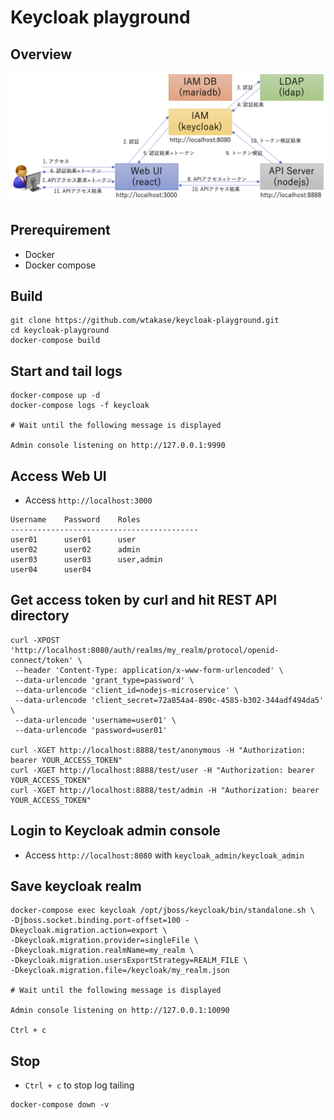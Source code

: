 Keycloak playground
====

## Overview

![overview](https://github.com/wtakase/keycloak-playground/raw/master/img/keycloak_playground.png "overview")


## Prerequirement
* Docker
* Docker compose


## Build

```
git clone https://github.com/wtakase/keycloak-playground.git
cd keycloak-playground
docker-compose build
```

## Start and tail logs

```
docker-compose up -d
docker-compose logs -f keycloak

# Wait until the following message is displayed

Admin console listening on http://127.0.0.1:9990
```

## Access Web UI

* Access `http://localhost:3000`

```
Username	Password	Roles
------------------------------------------
user01		user01		user
user02		user02		admin
user03		user03		user,admin
user04		user04
```

## Get access token by curl and hit REST API directory

```
curl -XPOST 'http://localhost:8080/auth/realms/my_realm/protocol/openid-connect/token' \
 --header 'Content-Type: application/x-www-form-urlencoded' \
 --data-urlencode 'grant_type=password' \
 --data-urlencode 'client_id=nodejs-microservice' \
 --data-urlencode 'client_secret=72a854a4-890c-4585-b302-344adf494da5' \
 --data-urlencode 'username=user01' \
 --data-urlencode 'password=user01'

curl -XGET http://localhost:8888/test/anonymous -H "Authorization: bearer YOUR_ACCESS_TOKEN"
curl -XGET http://localhost:8888/test/user -H "Authorization: bearer YOUR_ACCESS_TOKEN"
curl -XGET http://localhost:8888/test/admin -H "Authorization: bearer YOUR_ACCESS_TOKEN"
```


## Login to Keycloak admin console

* Access `http://localhost:8080` with `keycloak_admin/keycloak_admin`


## Save keycloak realm

```
docker-compose exec keycloak /opt/jboss/keycloak/bin/standalone.sh \
-Djboss.socket.binding.port-offset=100 -Dkeycloak.migration.action=export \
-Dkeycloak.migration.provider=singleFile \
-Dkeycloak.migration.realmName=my_realm \
-Dkeycloak.migration.usersExportStrategy=REALM_FILE \
-Dkeycloak.migration.file=/keycloak/my_realm.json

# Wait until the following message is displayed

Admin console listening on http://127.0.0.1:10090

Ctrl + c
```

## Stop

* `Ctrl + c` to stop log tailing

```
docker-compose down -v
```
